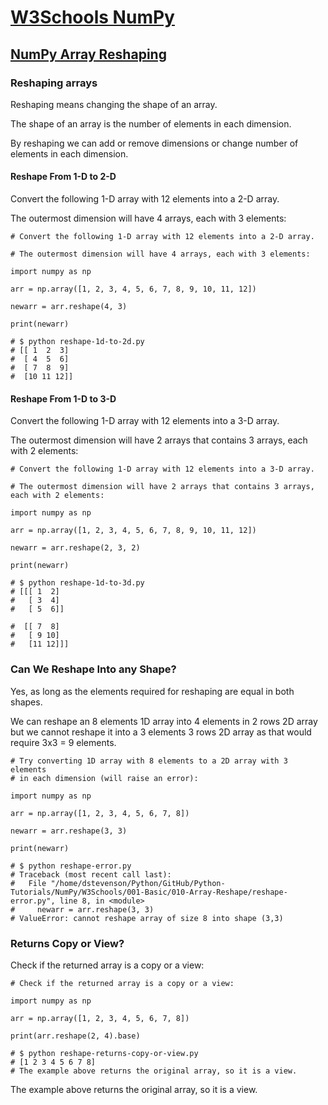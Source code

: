 # [W3Schools NumPy](https://www.w3schools.com/python/numpy/default.asp)

## [NumPy Array Reshaping](https://www.w3schools.com/python/numpy/numpy_array_reshape.asp)

### Reshaping arrays

Reshaping means changing the shape of an array.

The shape of an array is the number of elements in each dimension.

By reshaping we can add or remove dimensions or change number of elements in each dimension.

#### Reshape From 1-D to 2-D

Convert the following 1-D array with 12 elements into a 2-D array.

The outermost dimension will have 4 arrays, each with 3 elements:

```
# Convert the following 1-D array with 12 elements into a 2-D array.

# The outermost dimension will have 4 arrays, each with 3 elements:

import numpy as np

arr = np.array([1, 2, 3, 4, 5, 6, 7, 8, 9, 10, 11, 12])

newarr = arr.reshape(4, 3)

print(newarr)

# $ python reshape-1d-to-2d.py
# [[ 1  2  3]
#  [ 4  5  6]
#  [ 7  8  9]
#  [10 11 12]]
```

#### Reshape From 1-D to 3-D

Convert the following 1-D array with 12 elements into a 3-D array.

The outermost dimension will have 2 arrays that contains 3 arrays, each with 2 elements:

```
# Convert the following 1-D array with 12 elements into a 3-D array.

# The outermost dimension will have 2 arrays that contains 3 arrays, each with 2 elements:

import numpy as np

arr = np.array([1, 2, 3, 4, 5, 6, 7, 8, 9, 10, 11, 12])

newarr = arr.reshape(2, 3, 2)

print(newarr)

# $ python reshape-1d-to-3d.py
# [[[ 1  2]
#   [ 3  4]
#   [ 5  6]]

#  [[ 7  8]
#   [ 9 10]
#   [11 12]]]
```

### Can We Reshape Into any Shape?

Yes, as long as the elements required for reshaping are equal in both shapes.

We can reshape an 8 elements 1D array into 4 elements in 2 rows 2D array but we cannot reshape it into a 3 elements 3 rows 2D array as that would require 3x3 = 9 elements.

```
# Try converting 1D array with 8 elements to a 2D array with 3 elements
# in each dimension (will raise an error):

import numpy as np

arr = np.array([1, 2, 3, 4, 5, 6, 7, 8])

newarr = arr.reshape(3, 3)

print(newarr)

# $ python reshape-error.py
# Traceback (most recent call last):
#   File "/home/dstevenson/Python/GitHub/Python-Tutorials/NumPy/W3Schools/001-Basic/010-Array-Reshape/reshape-error.py", line 8, in <module>
#     newarr = arr.reshape(3, 3)
# ValueError: cannot reshape array of size 8 into shape (3,3)
```

### Returns Copy or View?

Check if the returned array is a copy or a view:

```
# Check if the returned array is a copy or a view:

import numpy as np

arr = np.array([1, 2, 3, 4, 5, 6, 7, 8])

print(arr.reshape(2, 4).base)

# $ python reshape-returns-copy-or-view.py
# [1 2 3 4 5 6 7 8]
# The example above returns the original array, so it is a view.
```

The example above returns the original array, so it is a view.
